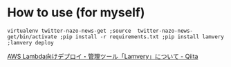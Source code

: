 # How to use (for myself)

```
virtualenv twitter-nazo-news-get ;source  twitter-nazo-news-get/bin/activate ;pip install -r requirements.txt ;pip install lamvery ;lamvery deploy
```
[AWS Lambda向けデプロイ・管理ツール「Lamvery」について - Qiita](http://qiita.com/marcy-terui/items/1617ab4e20e3339d1930)
